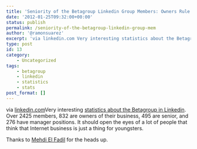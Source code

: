 ```yaml
---
title: 'Seniority of the Betagroup Linkedin Group Members: Owners Rule'
date: '2012-01-25T09:32:00+00:00'
status: publish
permalink: /seniority-of-the-betagroup-linkedin-group-mem
author: '@ramonsuarez'
excerpt: 'via linkedin.com Very interesting statistics about the Betagroup in Linkedin. Over 2425 members, 832 are owners of their business, 495 are senior, and 276 have manager positions. It should open the eyes of a lot of people that think that Internet ...'
type: post
id: 13
category:
    - Uncategorized
tags:
    - betagroup
    - linkedin
    - statistics
    - stats
post_format: []
---
```

via [linkedin.com](http://www.linkedin.com/groups?groupDashboard=&gid=87954&trk=anet_ug_anlytx&goback=.gdr_1327399726596_1)</div>Very interesting [statistics about the Betagroup in Linkedin](http://www.linkedin.com/groups?groupDashboard=&gid=87954&trk=anet_ug_anlytx&goback=.gdr_1327399726596_1). Over 2425 members, 832 are owners of their business, 495 are senior, and 276 have manager positions. It should open the eyes of a lot of people that think that Internet business is just a thing for youngsters.

Thanks to [Mehdi El Fadil](http://twitter.com/me_bx) for the heads up.

</div>